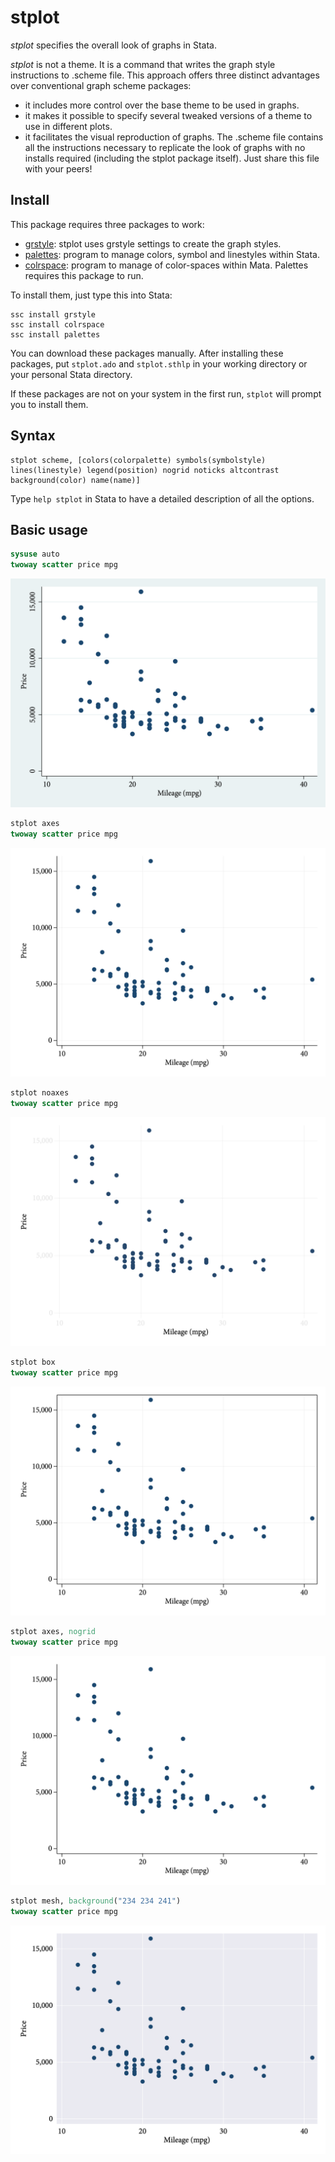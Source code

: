 # stplot
*stplot* specifies the overall look of graphs in Stata.

*stplot* is not a theme. It is a command that writes the graph style instructions to .scheme file. This approach offers three distinct advantages
over conventional graph scheme packages:

- it includes more control over the base theme to be used in graphs.
- it makes it possible to specify several tweaked versions of a theme to use in different plots.
- it facilitates the visual reproduction of graphs. The .scheme file contains all the instructions necessary to replicate the look of graphs with no
installs required (including the stplot package itself). Just share this file with your peers!

## Install

This package requires three packages to work: 

- [grstyle](http://repec.sowi.unibe.ch/stata/grstyle/index.html): stplot uses grstyle settings to create the graph styles.
- [palettes](http://repec.sowi.unibe.ch/stata/palettes/index.html): program to manage colors, symbol and linestyles within Stata.
- [colrspace](https://github.com/benjann/colrspace): program to manage of color-spaces within Mata. Palettes requires this package to run.

To install them, just type this into Stata:

```
ssc install grstyle
ssc install colrspace
ssc install palettes
```

You can download these packages manually. After installing these packages, put `stplot.ado` and `stplot.sthlp` in your working directory or your personal Stata directory.

If these packages are not on your system in the first run, `stplot` will prompt you to install them.

## Syntax

```
stplot scheme, [colors(colorpalette) symbols(symbolstyle) lines(linestyle) legend(position) nogrid noticks altcontrast background(color) name(name)]
```

Type `help stplot` in Stata to have a detailed description of all the options.

## Basic usage

``` stata
sysuse auto 
twoway scatter price mpg
```

![s2color](https://raw.githubusercontent.com/daniel-alves-fernandes/stplot/main/examples/s2color.png)

``` stata
stplot axes
twoway scatter price mpg
```

![axes](https://raw.githubusercontent.com/daniel-alves-fernandes/stplot/main/examples/axes.png)

``` stata
stplot noaxes
twoway scatter price mpg
```

![noaxes](https://raw.githubusercontent.com/daniel-alves-fernandes/stplot/main/examples/noaxes.png)

``` stata
stplot box
twoway scatter price mpg
```

![box](https://raw.githubusercontent.com/daniel-alves-fernandes/stplot/main/examples/box.png)

``` stata
stplot axes, nogrid
twoway scatter price mpg
```

![nogrid](https://raw.githubusercontent.com/daniel-alves-fernandes/stplot/main/examples/nogrid.png)

```stata
stplot mesh, background("234 234 241")
twoway scatter price mpg
```

![nogrid](https://raw.githubusercontent.com/daniel-alves-fernandes/stplot/main/examples/mesh.png)
